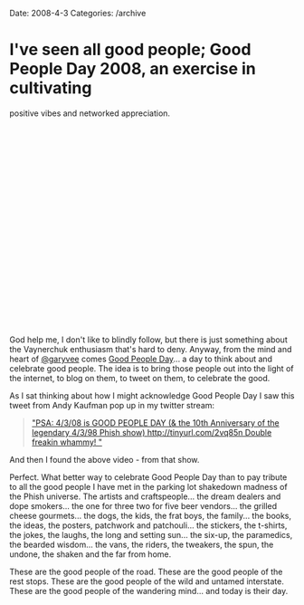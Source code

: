 Date: 2008-4-3
Categories: /archive

# I've seen all good people; Good People Day 2008, an exercise in cultivating
  positive vibes and networked appreciation.

<object width="425" height="355"><param name="movie" value="http://www.youtube.com/v/azy4KUTeOFI&hl=en"></param><param name="wmode" value="transparent"></param><embed src="http://www.youtube.com/v/azy4KUTeOFI&hl=en" type="application/x-shockwave-flash" wmode="transparent" width="425" height="355"></embed></object>

God help me, I don't like to blindly follow, but there is just something about the Vaynerchuk enthusiasm that's hard to deny.  Anyway, from the mind and heart of <a href="http://twitter.com/garyvee">@garyvee</a> comes <a href="http://garyvaynerchuk.com/2008/04/02/april-3rd-2008-is-good-people-day-pass-it-on/">Good People Day</a>... a day to think about and celebrate good people.  The idea is to bring those people out into the light of the internet, to blog on them, to tweet on them, to celebrate the good.

As I sat thinking about how I might acknowledge Good People Day I saw this tweet from Andy Kaufman pop up in my twitter stream: 
<blockquote>
<a href="http://twitter.com/andykaufman/statuses/781832581">"PSA: 4/3/08 is GOOD PEOPLE DAY (& the 10th Anniversary of the legendary 4/3/98 Phish show) http://tinyurl.com/2vq85n Double freakin whammy! "</a>  
</blockquote>
And then I found the above video - from that show.

Perfect. What better way to celebrate Good People Day than to pay tribute to all the good people I have met in the parking lot shakedown madness of the Phish universe.  The artists and craftspeople... the dream dealers and dope smokers... the one for three two for five beer vendors... the grilled cheese gourmets... the dogs, the kids, the frat boys, the family... the books, the ideas, the posters, patchwork and patchouli... the stickers, the t-shirts, the jokes, the laughs, the long and setting sun... the six-up, the paramedics, the bearded wisdom... the vans, the riders, the tweakers, the spun, the undone, the shaken and the far from home.

These are the good people of the road. These are the good people of the rest stops. These are the good people of the wild and untamed interstate.  These are the good people of the wandering mind... and today is their day.
